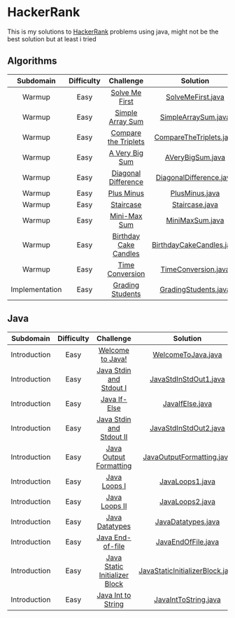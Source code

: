 # HackerRank
This is my solutions to [HackerRank](https://www.hackerrank.com) problems using java, might not be the best solution but at least i tried

## Algorithms
| Subdomain | Difficulty | Challenge | Solution |
|:---------:|:----------:|:---------:|:--------:|
|Warmup|Easy|[Solve Me First](https://www.hackerrank.com/challenges/solve-me-first/problem)|[SolveMeFirst.java](algorithms/SolveMeFirst.java)|
|Warmup|Easy|[Simple Array Sum](https://www.hackerrank.com/challenges/simple-array-sum/problem)|[SimpleArraySum.java](algorithms/SimpleArraySum.java)|
|Warmup|Easy|[Compare the Triplets](https://www.hackerrank.com/challenges/compare-the-triplets/problem)|[CompareTheTriplets.java](algorithms/CompareTheTriplets.java)|
|Warmup|Easy|[A Very Big Sum](https://www.hackerrank.com/challenges/a-very-big-sum/problem)|[AVeryBigSum.java](algorithms/AVeryBigSum.java)|
|Warmup|Easy|[Diagonal Difference](https://www.hackerrank.com/challenges/diagonal-difference/problem)|[DiagonalDifference.java](algorithms/DiagonalDifference.java)|
|Warmup|Easy|[Plus Minus](https://www.hackerrank.com/challenges/plus-minus/problem)|[PlusMinus.java](algorithms/PlusMinus.Java)|
|Warmup|Easy|[Staircase](https://www.hackerrank.com/challenges/staircase/problem)|[Staircase.java](algorithms/Staircase.java)|
|Warmup|Easy|[Mini-Max Sum](https://www.hackerrank.com/challenges/mini-max-sum/problem)|[MiniMaxSum.java](algorithms/MiniMaxSum.java)|
|Warmup|Easy|[Birthday Cake Candles](https://www.hackerrank.com/challenges/birthday-cake-candles/problem)|[BirthdayCakeCandles.java](algorithms/BirthdayCakeCandles.java)|
|Warmup|Easy|[Time Conversion](https://www.hackerrank.com/challenges/time-conversion/problem)|[TimeConversion.java](algorithms/TimeConversion.java)|
|Implementation|Easy|[Grading Students](https://www.hackerrank.com/challenges/grading/problem)|[GradingStudents.java](algorithms/GradingStudents.java)|

## Java
| Subdomain | Difficulty | Challenge | Solution |
|:---------:|:----------:|:---------:|:--------:|
|Introduction|Easy|[Welcome to Java!](https://www.hackerrank.com/challenges/welcome-to-java/problem)|[WelcomeToJava.java](java/WelcomeToJava.java)|
|Introduction|Easy|[Java Stdin and Stdout I](https://www.hackerrank.com/challenges/java-stdin-and-stdout-1/problem)|[JavaStdInStdOut1.java](java/JavaStdInStdOut1.java)|
|Introduction|Easy|[Java If-Else](https://www.hackerrank.com/challenges/java-if-else/problem)|[JavaIfElse.java](java/JavaIfElse.java)|
|Introduction|Easy|[Java Stdin and Stdout II](https://www.hackerrank.com/challenges/java-stdin-stdout)|[JavaStdInStdOut2.java](java/JavaStdInStdOut2.java)|
|Introduction|Easy|[Java Output Formatting](https://www.hackerrank.com/challenges/java-output-formatting/problem)|[JavaOutputFormatting.java](java/JavaOutputFormatting.java)|
|Introduction|Easy|[Java Loops I](https://www.hackerrank.com/challenges/java-loops-i/problem)|[JavaLoops1.java](java/JavaLoops1.java)|
|Introduction|Easy|[Java Loops II](https://www.hackerrank.com/challenges/java-loops/problem)|[JavaLoops2.java](java/JavaLoops2.java)|
|Introduction|Easy|[Java Datatypes](https://www.hackerrank.com/challenges/java-datatypes/problem)|[JavaDatatypes.java](java/JavaDatatypes.java)|
|Introduction|Easy|[Java End-of-file](https://www.hackerrank.com/challenges/java-end-of-file/problem)|[JavaEndOfFile.java](java/JavaEndOfFile.java)|
|Introduction|Easy|[Java Static Initializer Block](https://www.hackerrank.com/challenges/java-static-initializer-block/problem)|[JavaStaticInitializerBlock.java](java/JavaStaticInitializerBlock.java)|
|Introduction|Easy|[Java Int to String](https://www.hackerrank.com/challenges/java-int-to-string/problem)|[JavaIntToString.java](java/JavaIntToString.java)|
